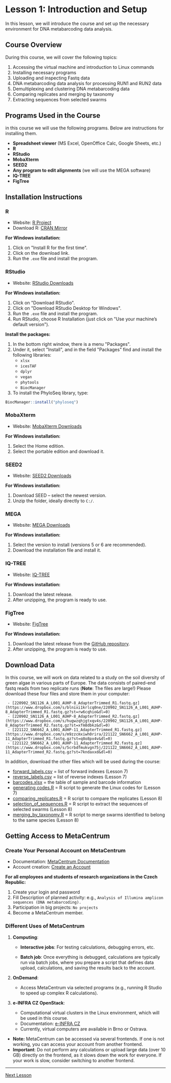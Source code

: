 # Lesson 1: Introduction and Setup

In this lesson, we will introduce the course and set up the necessary environment for DNA metabarcoding data analysis.

## Course Overview

During this course, we will cover the following topics:
1. Accessing the virtual machine and introduction to Linux commands
2. Installing necessary programs
3. Uploading and inspecting Fastq data
4. DNA metabarcoding data analysis for processing RUN1 and RUN2 data
5. Demultiplexing and clustering DNA metabarcoding data
6. Comparing replicates and merging by taxonomy
7. Extracting sequences from selected swarms


## Programs Used in the Course
in this course we will use the following programs. Below are instructions for installing them.

- **Spreadsheet viewer** (MS Excel, OpenOffice Calc, Google Sheets, etc.)
- **R**
- **RStudio**
- **MobaXterm**
- **SEED2**
- **Any program to edit alignments** (we will use the MEGA software)
- **IQ-TREE**
- **FigTree**

## Installation Instructions

### R
- Website: [R Project](https://www.r-project.org/)
- Download R: [CRAN Mirror](https://mirrors.nic.cz/R/)

**For Windows installation:**
1. Click on "Install R for the first time".
2. Click on the download link.
3. Run the `.exe` file and install the program.

### RStudio
- Website: [RStudio Downloads](https://posit.co/downloads/)

**For Windows installation:**
1. Click on "Download RStudio".
2. Click on "Download RStudio Desktop for Windows".
3. Run the `.exe` file and install the program.
4. Run RStudio, choose R Installation (just click on "Use your machine’s default version").

**Install the packages:**
1. In the bottom right window, there is a menu "Packages".
2. Under it, select "Install", and in the field "Packages" find and install the following libraries:
   - `xlsx`
   - `icesTAF`
   - `dplyr`
   - `vegan`
   - `phytools`
   - `BiocManager`
3. To install the PhyloSeq library, type:
```r
BiocManager::install("phyloseq")
```

### MobaXterm
- Website: [MobaXterm Downloads](https://mobaxterm.mobatek.net/download.html)

**For Windows installation:**
1. Select the Home edition.
2. Select the portable edition and download it.

### SEED2
- Website: [SEED2 Downloads](https://www.biomed.cas.cz/mbu/lbwrf/seed/help.php)

**For Windows installation:**
1. Download SEED – select the newest version.
2. Unzip the folder, ideally directly to `C:/`.

### MEGA
- Website: [MEGA Downloads](https://www.megasoftware.net/)

**For Windows installation:**
1. Select the version to install (versions 5 or 6 are recommended).
2. Download the installation file and install it.

### IQ-TREE
- Website: [IQ-TREE](http://www.iqtree.org/)

**For Windows installation:**
1. Download the latest release.
2. After unzipping, the program is ready to use.

### FigTree
- Website: [FigTree](http://tree.bio.ed.ac.uk/software/figtree/)

**For Windows installation:**
1. Download the latest release from the [GitHub repository](https://github.com/rambaut/figtree/releases).
2. After unzipping, the program is ready to use.

## Download Data
In this course, we will work on data related to a study on the soil diversity of green algae in various parts of Europe.
The data consists of paired-end fastq reads from two replicate runs (**Note**: The files are large!)
Please download these four files and store them in your computer:

     - [220902_SN1126_A_L001_AUHP-8_AdapterTrimmed_R1.fastq.gz](https://www.dropbox.com/s/blnixi1krlcq0ne/220902_SN1126_A_L001_AUHP-8_AdapterTrimmed_R1.fastq.gz?st=rw6cqhio&dl=0)
     - [220902_SN1126_A_L001_AUHP-8_AdapterTrimmed_R2.fastq.gz](https://www.dropbox.com/s/hugwzqhjgtxqv4s/220902_SN1126_A_L001_AUHP-8_AdapterTrimmed_R2.fastq.gz?st=xfm8dbkz&dl=0)
     - [221122_SN6662_A_L001_AUHP-11_AdapterTrimmed_R1.fastq.gz](https://www.dropbox.com/s/m9zzcmxiwh0rira/221122_SN6662_A_L001_AUHP-11_AdapterTrimmed_R1.fastq.gz?st=q8o8px4v&dl=0)
     - [221122_SN6662_A_L001_AUHP-11_AdapterTrimmed_R2.fastq.gz](https://www.dropbox.com/s/5crbdfmukvgn75j/221122_SN6662_A_L001_AUHP-11_AdapterTrimmed_R2.fastq.gz?st=7kndaxxd&dl=0)

In addition, download the other files which will be used during the course:
- [forward_labels.csv](../forward_labels.csv) = list of forward indexes (Lesson 7)
- [reverse_labels.csv](../reverse_labels.csv) = list of reverse indexes (Lesson 7)
- [barcodes.xlsx](link-to-file) = the table of sample and barcode information
- [generating codes.R](link-to-file) = R script to generate the Linux codes for (Lesson 7)
- [comparing_replicates.R](link-to-file) = R script to compare the replicates (Lesson 8)
- [selection_of_sequences.R](link-to-file) = R script to extract the sequences of selected swarms (Lesson 8)
- [merging_by_taxonomy.R](link-to-file) = R script to merge swarms identified to belong to the same species (Lesson 8)

## Getting Access to MetaCentrum

### Create Your Personal Account on MetaCentrum
- Documentation: [MetaCentrum Documentation](https://docs.metacentrum.cz/)
- Account creation: [Create an Account](https://docs.metacentrum.cz/access/account/)

**For all employees and students of research organizations in the Czech Republic:**
1. Create your login and password
2. Fill Description of planned activity: e.g., `Analysis of Illumina amplicon sequences (DNA metabarcoding).`
3. Participation in big projects: `No projects`
4. Become a MetaCentrum member.


### Different Uses of MetaCentrum
1. **Computing**:
   - **Interactive jobs**: For testing calculations, debugging errors, etc.
     
   - **Batch job**: Once everything is debugged, calculations are typically run via batch jobs, where you prepare a script that defines data upload, calculations, and saving the results back to the account.

2. **OnDemand**:
   - Access MetaCentrum via selected programs (e.g., running R Studio to speed up complex R calculations).

3. **e-INFRA CZ OpenStack**:
   - Computational virtual clusters in the Linux environment, which will be used in this course.
   - Documentation: [e-INFRA CZ](https://docs.e-infra.cz/)
   - Currently, virtual computers are available in Brno or Ostrava.


- **Note:** MetaCentrum can be accessed via several frontends. If one is not working, you can access your account from another frontend.
- **Important**: Do not perform any calculations or upload large data (over 10 GB) directly on the frontend, as it slows down the work for everyone. If your work is slow, consider switching to another frontend.

---

[Next Lesson](../lesson2/lesson2.md)
